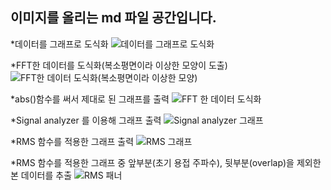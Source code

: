 ## 이미지를 올리는 md 파일 공간입니다.
*데이터를 그래프로 도식화
![데이터를 그래프로 도식화](https://user-images.githubusercontent.com/54656838/68354888-fce37d00-0150-11ea-815f-d9129ce0f3cd.jpeg)


*FFT한 데이터를 도식화(복소평면이라 이상한 모양이 도출)
![FFT한 데이터 도식화(복소평면이라 이상한 모양)](https://user-images.githubusercontent.com/54656838/68354969-2ef4df00-0151-11ea-903d-81aec756f8fa.jpeg)


*abs()함수를 써서 제대로 된 그래프를 출력
![FFT 한 데이터 도식화](https://user-images.githubusercontent.com/54656838/68355092-8bf09500-0151-11ea-94d0-9841dccd126b.jpeg)


*Signal analyzer 를 이용해 그래프 출력
![Signal analyzer 그래프](https://user-images.githubusercontent.com/54656838/68451583-ae0e1400-0232-11ea-979d-0547a7d0e758.jpeg)


*RMS 함수를 적용한 그래프 출력
![RMS 그래프](https://user-images.githubusercontent.com/54656838/68528482-9324c800-0336-11ea-8820-b5aadb05075a.jpeg)


*RMS 함수를 적용한 그래프 중 앞부분(초기 용접 주파수), 뒷부분(overlap)을 제외한 본 데이터를 추출
![RMS 패너](https://user-images.githubusercontent.com/54656838/68528483-9ddf5d00-0336-11ea-905d-6af3ee58eb85.jpeg)
